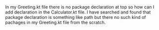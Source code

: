 In my Greeting.kt file there is no package declaration at top so how can I add declaration in the Calculator.kt file.
I have searched and found that package declaration is something like path but there no such kind of pachages in my Greeting.kt file from the scratch.

